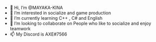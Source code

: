 - 👋 Hi, I’m @MAYAKA-KINA
- 👀 I’m interested in socialize and game production
- 🌱 I’m currently learning C++ , C# and English
- 💞️ I’m looking to collaborate on People who like to socialize and enjoy teamwork
- 📫 My  Discord is AXE#7566

<!---
MAYAKA-KINA/MAYAKA-KINA is a ✨ special ✨ repository because its `README.md` (this file) appears on your GitHub profile.
You can click the Preview link to take a look at your changes.
--->
